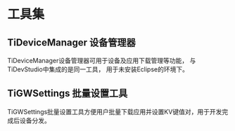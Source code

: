 # 工具集

## TiDeviceManager 设备管理器

TiDeviceManager设备管理器可用于设备及应用下载管理等功能， 与TiDevStudio中集成的是同一工具， 用于未安装Eclipse的环境下。



## TiGWSettings  批量设置工具

TiGWSettings批量设置工具方便用户批量下载应用并设置KV键值对，用于开发完成后设备分发。



